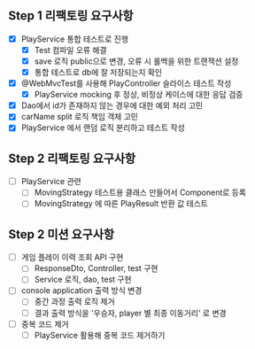 ## Step 1 리팩토링 요구사항
- [x] PlayService 통합 테스트로 진행
  - [x] Test 컴파일 오류 해결
  - [x] save 로직 public으로 변경, 오류 시 롤백을 위한 트랜잭션 설정
  - [x] 통합 테스트로 db에 잘 저장되는지 확인
- [x] @WebMvcTest를 사용해 PlayController 슬라이스 테스트 작성
  - [x] PlayService mocking 후 정상, 비정상 케이스에 대한 응답 검증
- [x] Dao에서 id가 존재하지 않는 경우에 대한 예외 처리 고민
- [x] carName split 로직 책임 객체 고민
- [x] PlayService 에서 랜덤 로직 분리하고 테스트 작성

## Step 2 리팩토링 요구사항
- [ ] PlayService 관련
  - [ ] MovingStrategy 테스트용 클래스 만들어서 Component로 등록
  - [ ] MovingStrategy 에 따른 PlayResult 반환 값 테스트

## Step 2 미션 요구사항
- [ ] 게임 플레이 이력 조회 API 구현
  - [ ] ResponseDto, Controller, test 구현
  - [ ] Service 로직, dao, test 구현
- [ ] console application 출력 방식 변경
  - [ ] 중간 과정 출력 로직 제거
  - [ ] 결과 출력 방식을 '우승자, player 별 최종 이동거리' 로 변경
- [ ] 중복 코드 제거
  - [ ] PlayService 활용해 중복 코드 제거하기
